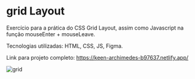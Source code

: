 # grid Layout 

Exercício para a prática do CSS Grid Layout, assim como Javascript na função mouseEnter + mouseLeave.

Tecnologias utilizadas: HTML, CSS, JS, Figma.  

Link para projeto completo: 
https://keen-archimedes-b97637.netlify.app/


![grid](https://user-images.githubusercontent.com/94414829/165056594-4656ceeb-f04b-4eae-a498-5aa51bba1d74.svg)


